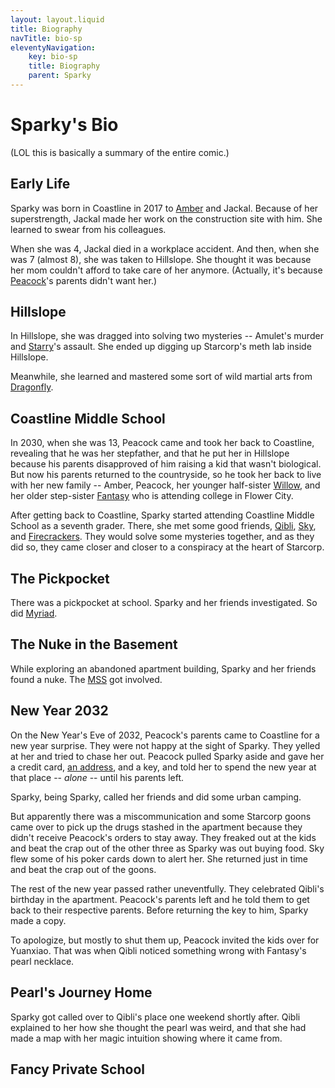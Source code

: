 ```yaml
---
layout: layout.liquid
title: Biography
navTitle: bio-sp
eleventyNavigation:
    key: bio-sp
    title: Biography
    parent: Sparky
---
```


# Sparky's Bio

(LOL this is basically a summary of the entire comic.)

## Early Life

Sparky was born in Coastline in 2017 to [Amber](/characters/amber/) and Jackal. Because of her superstrength, Jackal made her work on the construction site with him. She learned to swear from his colleagues.

When she was 4, Jackal died in a workplace accident. And then, when she was 7 (almost 8), she was taken to Hillslope. She thought it was because her mom couldn't afford to take care of her anymore. (Actually, it's because [Peacock](/characters/peacock/)'s parents didn't want her.)

## Hillslope

In Hillslope, she was dragged into solving two mysteries -- Amulet's murder and [Starry](/characters/starry/)'s assault. She ended up digging up Starcorp's meth lab inside Hillslope.

Meanwhile, she learned and mastered some sort of wild martial arts from [Dragonfly](/characters/dragonfly/).

## Coastline Middle School

In 2030, when she was 13, Peacock came and took her back to Coastline, revealing that he was her stepfather, and that he put her in Hillslope because his parents disapproved of him raising a kid that wasn't biological. But now his parents returned to the countryside, so he took her back to live with her new family -- Amber, Peacock, her younger half-sister [Willow](/characters/willow/), and her older step-sister [Fantasy](/characters/fantasy/) who is attending college in Flower City.

After getting back to Coastline, Sparky started attending Coastline Middle School as a seventh grader. There, she met some good friends, [Qibli](/characters/qibli/), [Sky](/characters/sky/), and [Firecrackers](/characters/firecrackers/). They would solve some mysteries together, and as they did so, they came closer and closer to a conspiracy at the heart of Starcorp.

## The Pickpocket

There was a pickpocket at school. Sparky and her friends investigated. So did [Myriad](/characters/myriad/).

## The Nuke in the Basement

While exploring an abandoned apartment building, Sparky and her friends found a nuke. The [MSS](/world/bauhinia/mss/) got involved.

## New Year 2032

On the New Year's Eve of 2032, Peacock's parents came to Coastline for a new year surprise. They were not happy at the sight of Sparky. They yelled at her and tried to chase her out. Peacock pulled Sparky aside and gave her a credit card, [an address](/world/bauhinia/coastline/safe-house/), and a key, and told her to spend the new year at that place -- *alone* -- until his parents left.

Sparky, being Sparky, called her friends and did some urban camping.

But apparently there was a miscommunication and some Starcorp goons came over to pick up the drugs stashed in the apartment because they didn't receive Peacock's orders to stay away. They freaked out at the kids and beat the crap out of the other three as Sparky was out buying food. Sky flew some of his poker cards down to alert her. She returned just in time and beat the crap out of the goons.

The rest of the new year passed rather uneventfully. They celebrated Qibli's birthday in the apartment. Peacock's parents left and he told them to get back to their respective parents. Before returning the key to him, Sparky made a copy.

To apologize, but mostly to shut them up, Peacock invited the kids over for Yuanxiao. That was when Qibli noticed something wrong with Fantasy's pearl necklace.

## Pearl's Journey Home

Sparky got called over to Qibli's place one weekend shortly after. Qibli explained to her how she thought the pearl was weird, and that she had made a map with her magic intuition showing where it came from.

## Fancy Private School
